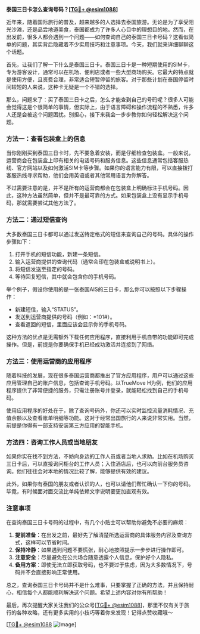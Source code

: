 **泰国三日卡怎么查询号码？[[TG💪+ @esim1088](https://t.me/s/esim1088)]**

近年来，随着国际旅行的普及，越来越多的人选择去泰国旅游。无论是为了享受阳光沙滩，还是品尝地道美食，泰国都成为了许多人心目中的理想目的地。然而，在出发前，很多人都会遇到一个问题——如何查询自己的泰国三日卡号码？这看似简单的问题，其实背后隐藏着不少实用技巧和注意事项。今天，我们就来详细聊聊这个话题。

首先，让我们了解一下什么是泰国三日卡。泰国三日卡是一种短期使用的SIM卡，专为游客设计，通常可以在机场、便利店或者一些大型商场购买。它最大的特点就是使用方便，且资费合理，非常适合短暂停留的旅客。对于那些计划在泰国停留时间较短的人来说，这种卡无疑是一个不错的选择。

那么，问题来了：买了泰国三日卡之后，怎么才能查到自己的号码呢？很多人可能会觉得这是个很简单的事情，但实际上，由于语言障碍和操作流程的不熟悉，许多人还是会被这个问题困扰。别担心，接下来我会一步步教你如何轻松解决这个问题。

### 方法一：查看包装盒上的信息

当你刚刚买到泰国三日卡时，先不要急着安装，而是仔细检查包装盒。一般来说，运营商会在包装盒上印有相关的电话号码和服务信息。这些信息通常包括客服热线、官方网站以及如何激活SIM卡等步骤。如果你的语言能力有限，可以直接拨打客服热线寻求帮助，他们会用英语或者其他常用语言为你解答。

不过需要注意的是，并不是所有的运营商都会在包装盒上明确标注手机号码。因此，这种方法虽然简单，但并不是最可靠的方式。如果包装盒上没有显示手机号码，那就需要尝试其他方法了。

### 方法二：通过短信查询

大多数泰国三日卡都可以通过发送特定格式的短信来查询自己的号码。具体的操作步骤如下：

1. 打开手机的短信功能，新建一条短信。
2. 输入运营商提供的查询代码（通常会印在包装盒或说明书上）。
3. 将短信发送至指定的号码。
4. 等待回复短信，其中就会包含你的手机号码。

举个例子，假设你使用的是一张泰国AIS的三日卡，那么你可以按照以下步骤操作：
- 新建短信，输入“STATUS”。
- 发送到运营商提供的号码（例如：*101#）。
- 查看返回的短信，里面应该会显示你的手机号码。

这种方法的优点是无需额外下载任何应用程序，直接利用手机自带的功能即可完成操作。但是，前提是你要确保手机已经成功激活并连接到了网络。

### 方法三：使用运营商的应用程序

随着科技的发展，现在很多泰国运营商都推出了官方应用程序，用户可以通过这些应用管理自己的账户信息，包括查询手机号码。以TrueMove H为例，他们的应用程序提供了非常便捷的服务，只需注册账号并登录，就能轻松找到自己的手机号码。

使用应用程序的好处在于，除了查询号码外，你还可以实时监控流量消耗情况、充值余额以及查看账单明细等功能。这对于经常出国旅行的人来说非常实用。当然，前提是你得有一部支持安装第三方应用的智能手机。

### 方法四：咨询工作人员或当地朋友

如果你实在找不到方法，不妨向身边的工作人员或者当地人求助。比如在机场购买三日卡后，可以直接询问柜台的工作人员；入住酒店后，也可以向前台服务员咨询。他们往往会对本地的情况比较了解，能够提供有效的建议。

此外，如果你有泰国的朋友或者认识的人，也可以请他们帮忙确认一下你的号码。毕竟，有时候面对面交流比单纯依赖文字说明要更加直观有效。

### 注意事项

在查询泰国三日卡号码的过程中，有几个小贴士可以帮助你避免不必要的麻烦：

1. **提前准备**：在出发之前，最好先了解清楚所选运营商的具体服务内容及查询方式，这样可以节省时间。
2. **保持冷静**：如果遇到问题不要慌张，耐心地按照提示一步步进行操作即可。
3. **注意安全**：尽量避免在公共场合随意透露个人信息，保护好个人隐私。
4. **备用方案**：即使无法立即获取号码，也不要过于焦虑，因为大多数情况下，号码并不会直接影响正常使用。

总之，查询泰国三日卡号码并不是什么难事，只要掌握了正确的方法，并且保持耐心，相信每个人都能顺利解决这个问题。希望上述内容对你有所帮助！

最后，再次提醒大家关注我们的公众号[[TG💪+ @esim1088](https://t.me/s/esim1088)]，那里不仅有关于旅行的各种攻略，还有更多实用的小技巧等着你来发现！记得点赞收藏哦～

[[TG💪+ @esim1088](https://t.me/s/esim1088) ![Image](https://i.postimg.cc/4NQfJmqS/Snipaste-2025-05-13-00-14-12.png)]